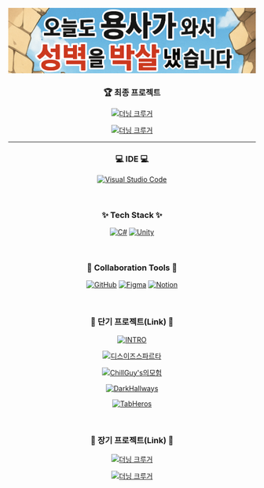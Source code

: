 <!--타이틀 부분-->
<div align="center">

</div>

[![C#](/Project01.png)](https://github.com/tree6316mte/UnityFinal_Team21)

<h3 align="center">🏆 최종 프로젝트</h3>
<div align="center">

[![더닝 크루거](https://img.shields.io/badge/더닝%20크루거%2D오늘도%20용사가%20와서%20성벽을%20박살냈습니다-055098.svg?style=flat-square&logo=&logoColor=)](https://github.com/tree6316mte/UnityFinal_Team21)

[![더닝 크루거](https://img.shields.io/badge/더닝%20크루거%2D게임%20PV%20유투브-055098.svg?style=flat-square&logo=&logoColor=)](https://github.com/tree6316mte/UnityFinal_Team21)

</div>

---



<h3 align="center">💻 IDE 💻</h3>
<div align="center">

[![Visual Studio Code](https://custom-icon-badges.demolab.com/badge/Visual%20Studio%20Code-0078d7.svg?logo=vsc&logoColor=white)](#)

</div>

<br>

<!--내용 부분-->
<h3 align="center">✨ Tech Stack ✨</h3>

<div align="center">

[![C#](https://custom-icon-badges.demolab.com/badge/C%23-%23239120.svg?logo=cshrp&logoColor=white)](#)
[![Unity](https://img.shields.io/badge/Unity-%23000000.svg?logo=unity&logoColor=white)](#)

</div>

<br>

<h3 align="center">🤝 Collaboration Tools 🤝</h3>

<div align="center">

[![GitHub](https://img.shields.io/badge/GitHub-eeeeee.svg?logo=github&logoColor=000)](#)
[![Figma](https://img.shields.io/badge/Figma-ffff00?logo=figma&logoColor=000)](#)
[![Notion](https://img.shields.io/badge/Notion-0052CC?logo=notion&logoColor=fff)](#)

</div>


<br>

<h3 align="center">🔨 단기 프로젝트(Link) 🔨</h3>
<div align="center">

[![INTRO](https://img.shields.io/badge/육조%2DINTRO-6F6558.svg?style=flat-square&logo=&logoColor=)](https://github.com/alsoox/Group6_INTRO)

[![디스이즈스파르타](https://img.shields.io/badge/C%23%20기초다지조%2D디스%20이즈%20스파르타-6F6558.svg?style=flat-square&logo=&logoColor=)](https://github.com/fishking9112/Team_SpartaTextRPG)

[![ChillGuy's의모험](https://img.shields.io/badge/Chill%20조%2DChill%20Guy's의%20모험-6F9958.svg?style=flat-square&logo=&logoColor=)](https://github.com/sungmars/Chill_Guy_Adventure)

[![DarkHallways](https://img.shields.io/badge/이파리%20조%2DDarkHallways-444444.svg?style=flat-square&logo=&logoColor=)](https://github.com/tree6316mte/DarkHallways)

[![TabHeros](https://img.shields.io/badge/7일후에세상멸망%20조%2DTap%20Heroes-555598.svg?style=flat-square&logo=&logoColor=)](https://github.com/YujiHeo/TabHeros)

</div>

<br>

<h3 align="center">🔨 장기 프로젝트(Link) 🔨</h3>
<div align="center">

[![더닝 크루거](https://img.shields.io/badge/더닝%20크루거%2D오늘도%20용사가%20와서%20성벽을%20박살냈습니다-055098.svg?style=flat-square&logo=&logoColor=)](https://github.com/tree6316mte/UnityFinal_Team21)

[![더닝 크루거](https://img.shields.io/badge/더닝%20크루거%2D게임%20PV%20유투브-055098.svg?style=flat-square&logo=&logoColor=)](https://github.com/tree6316mte/UnityFinal_Team21)

</div>

<br>